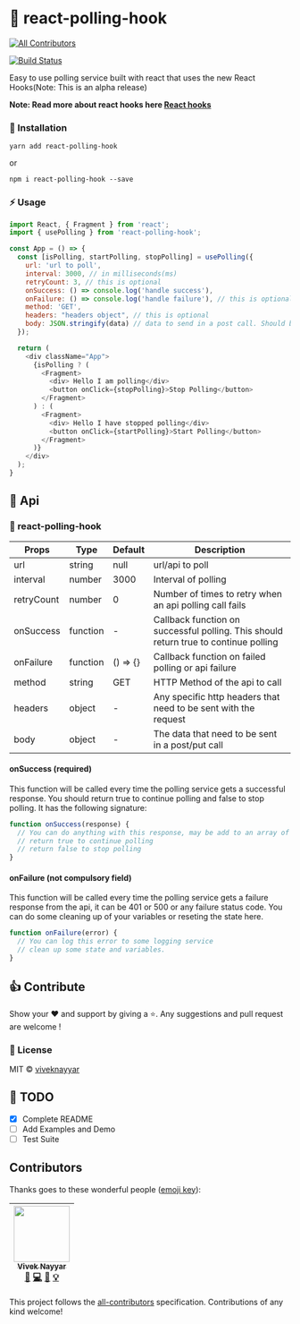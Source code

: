 # 🔔 react-polling-hook
[![All Contributors](https://img.shields.io/badge/all_contributors-1-orange.svg?style=flat-square)](#contributors)


[![Build Status](https://travis-ci.com/vivek12345/react-polling-hook.svg)](https://travis-ci.com/vivek12345/react-polling-hook)

Easy to use polling service built with react that uses the new React Hooks(Note: This is an alpha release)

**Note: Read more about react hooks here  [React hooks](https://reactjs.org/docs/hooks-intro.html)**

### 🚚 Installation

```
yarn add react-polling-hook
```

or

```
npm i react-polling-hook --save
```

### ⚡️ Usage

```javascript
import React, { Fragment } from 'react';
import { usePolling } from 'react-polling-hook';

const App = () => {
  const [isPolling, startPolling, stopPolling] = usePolling({
    url: 'url to poll',
    interval: 3000, // in milliseconds(ms)
    retryCount: 3, // this is optional
    onSuccess: () => console.log('handle success'),
    onFailure: () => console.log('handle failure'), // this is optional
    method: 'GET',
    headers: "headers object", // this is optional
    body: JSON.stringify(data) // data to send in a post call. Should be stringified always
  });

  return (
    <div className="App">
      {isPolling ? (
        <Fragment>
          <div> Hello I am polling</div>
          <button onClick={stopPolling}>Stop Polling</button>
        </Fragment>
      ) : (
        <Fragment>
          <div> Hello I have stopped polling</div>
          <button onClick={startPolling}>Start Polling</button>
        </Fragment>
      )}
    </div>
  );
}
```

## 📒 Api

### 🔔 react-polling-hook

| Props                   | Type                   | Default   | Description                                                                                         |
|-------------------------|------------------------|-----------|-----------------------------------------------------------------------------------------------------|
| url                     | string                 | null      | url/api to poll                                                                                     |
| interval                | number                 | 3000      | Interval of polling                                                                                 |
| retryCount              | number                 | 0         | Number of times to retry when an api polling call fails                                             |
| onSuccess               | function               | -         | Callback function on successful polling. This should return true to continue polling                |
| onFailure               | function               | () => {}  | Callback function on failed polling or api failure                                                  |
| method                  | string                 | GET       | HTTP Method of the api to call                                                                      |
| headers                 | object                 | -         | Any specific http headers that need to be sent with the request                                     |
| body                    | object                 | -         | The data that need to be sent in a post/put call

#### onSuccess (required)

This function will be called every time the polling service gets a successful response.
You should return true to continue polling and false to stop polling. It has the following signature:

```javascript
function onSuccess(response) {
  // You can do anything with this response, may be add to an array of some state of your react component
  // return true to continue polling
  // return false to stop polling
}
```

#### onFailure (not compulsory field)

This function will be called every time the polling service gets a failure response from the api, it can be 401 or 500 or any failure status code.
You can do some cleaning up of your variables or reseting the state here.

```javascript
function onFailure(error) {
  // You can log this error to some logging service
  // clean up some state and variables.
}
```

## 👍 Contribute

Show your ❤️ and support by giving a ⭐. Any suggestions and pull request are welcome !

### 📝 License

MIT © [viveknayyar](https://github.com/vivek12345)

## 👷 TODO

- [x] Complete README
- [ ] Add Examples and Demo
- [ ] Test Suite

## Contributors

Thanks goes to these wonderful people ([emoji key](https://github.com/kentcdodds/all-contributors#emoji-key)):

<!-- ALL-CONTRIBUTORS-LIST:START - Do not remove or modify this section -->
<!-- prettier-ignore -->
| [<img src="https://avatars3.githubusercontent.com/u/4931048?v=4" width="100px;"/><br /><sub><b>Vivek Nayyar</b></sub>](https://www.viveknayyar.in/)<br />[📖](https://github.com/vivek12345/react-polling-hook/commits?author=vivek12345 "Documentation") [💻](https://github.com/vivek12345/react-polling-hook/commits?author=vivek12345 "Code") [🎨](#design-vivek12345 "Design") [💡](#example-vivek12345 "Examples") |
| :---: |
<!-- ALL-CONTRIBUTORS-LIST:END -->

This project follows the [all-contributors](https://github.com/kentcdodds/all-contributors) specification. Contributions of any kind welcome!
